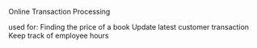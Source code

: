 Online Transaction Processing

used for:
Finding the price of a book
Update latest customer transaction
Keep track of employee hours
